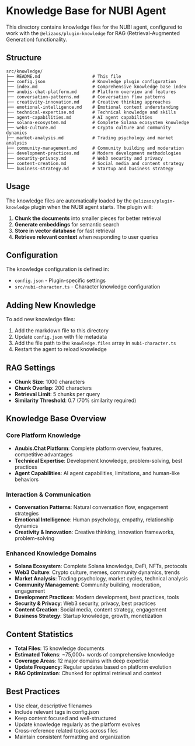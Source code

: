 # Knowledge Base for NUBI Agent

This directory contains knowledge files for the NUBI agent, configured to work with the `@elizaos/plugin-knowledge` for RAG (Retrieval-Augmented Generation) functionality.

## Structure

```
src/knowledge/
├── README.md                    # This file
├── config.json                  # Knowledge plugin configuration
├── index.md                     # Comprehensive knowledge base index
├── anubis-chat-platform.md      # Platform overview and features
├── conversation-patterns.md     # Conversation flow patterns
├── creativity-innovation.md     # Creative thinking approaches
├── emotional-intelligence.md    # Emotional context understanding
├── technical-expertise.md       # Technical knowledge and skills
├── agent-capabilities.md        # AI agent capabilities
├── solana-ecosystem.md          # Complete Solana ecosystem knowledge
├── web3-culture.md              # Crypto culture and community dynamics
├── market-analysis.md           # Trading psychology and market analysis
├── community-management.md      # Community building and moderation
├── development-practices.md     # Modern development methodologies
├── security-privacy.md          # Web3 security and privacy
├── content-creation.md          # Social media and content strategy
└── business-strategy.md         # Startup and business strategy
```

## Usage

The knowledge files are automatically loaded by the `@elizaos/plugin-knowledge` plugin when the NUBI agent starts. The plugin will:

1. **Chunk the documents** into smaller pieces for better retrieval
2. **Generate embeddings** for semantic search
3. **Store in vector database** for fast retrieval
4. **Retrieve relevant context** when responding to user queries

## Configuration

The knowledge configuration is defined in:

- `config.json` - Plugin-specific settings
- `src/nubi-character.ts` - Character knowledge configuration

## Adding New Knowledge

To add new knowledge files:

1. Add the markdown file to this directory
2. Update `config.json` with file metadata
3. Add the file path to the `knowledge.files` array in `nubi-character.ts`
4. Restart the agent to reload knowledge

## RAG Settings

- **Chunk Size**: 1000 characters
- **Chunk Overlap**: 200 characters
- **Retrieval Limit**: 5 chunks per query
- **Similarity Threshold**: 0.7 (70% similarity required)

## Knowledge Base Overview

### Core Platform Knowledge

- **Anubis.Chat Platform**: Complete platform overview, features, competitive advantages
- **Technical Expertise**: Development knowledge, problem-solving, best practices
- **Agent Capabilities**: AI agent capabilities, limitations, and human-like behaviors

### Interaction & Communication

- **Conversation Patterns**: Natural conversation flow, engagement strategies
- **Emotional Intelligence**: Human psychology, empathy, relationship dynamics
- **Creativity & Innovation**: Creative thinking, innovation frameworks, problem-solving

### Enhanced Knowledge Domains

- **Solana Ecosystem**: Complete Solana knowledge, DeFi, NFTs, protocols
- **Web3 Culture**: Crypto culture, memes, community dynamics, trends
- **Market Analysis**: Trading psychology, market cycles, technical analysis
- **Community Management**: Community building, moderation, engagement
- **Development Practices**: Modern development, best practices, tools
- **Security & Privacy**: Web3 security, privacy, best practices
- **Content Creation**: Social media, content strategy, engagement
- **Business Strategy**: Startup knowledge, growth, monetization

## Content Statistics

- **Total Files**: 15 knowledge documents
- **Estimated Tokens**: ~75,000+ words of comprehensive knowledge
- **Coverage Areas**: 12 major domains with deep expertise
- **Update Frequency**: Regular updates based on platform evolution
- **RAG Optimization**: Chunked for optimal retrieval and context

## Best Practices

- Use clear, descriptive filenames
- Include relevant tags in config.json
- Keep content focused and well-structured
- Update knowledge regularly as the platform evolves
- Cross-reference related topics across files
- Maintain consistent formatting and organization
